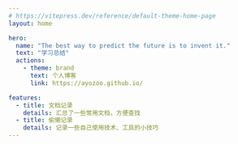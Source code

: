 ```yaml
---
# https://vitepress.dev/reference/default-theme-home-page
layout: home

hero:
  name: "The best way to predict the future is to invent it."
  text: "学习总结"
  actions:
    - theme: brand
      text: 个人博客
      link: https://ayozoo.github.io/

features:
  - title: 文档记录
    details: 汇总了一些常用文档，方便查找
  - title: 偷懒记录
    details: 记录一些自己使用技术、工具的小技巧
---
```


